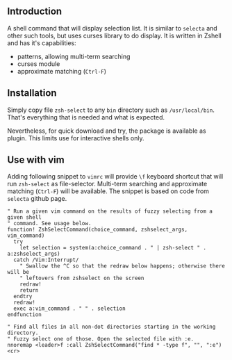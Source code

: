 ## Introduction

A shell command that will display selection list. It is similar to `selecta`
and other such tools, but uses curses library to do display. It is written in
Zshell and has it's capabilities:

- patterns, allowing multi-term searching
- curses module
- approximate matching (`Ctrl-F`)

## Installation

Simply copy file `zsh-select` to any `bin` directory such as `/usr/local/bin`.
That's everything that is needed and what is expected.

Nevertheless, for quick download and try, the package is available as plugin.
This limits use for interactive shells only.

## Use with vim

Adding following snippet to `vimrc` will provide `\f` keyboard shortcut that will
run `zsh-select` as file-selector. Multi-term searching and approximate matching
(`Ctrl-F`) will be available. The snippet is based on code from `selecta` github
page.

```vim
" Run a given vim command on the results of fuzzy selecting from a given shell
" command. See usage below.
function! ZshSelectCommand(choice_command, zshselect_args, vim_command)
  try
    let selection = system(a:choice_command . " | zsh-select " . a:zshselect_args)
  catch /Vim:Interrupt/
    " Swallow the ^C so that the redraw below happens; otherwise there will be
    " leftovers from zshselect on the screen
    redraw!
    return
  endtry
  redraw!
  exec a:vim_command . " " . selection
endfunction

" Find all files in all non-dot directories starting in the working directory.
" Fuzzy select one of those. Open the selected file with :e.
nnoremap <leader>f :call ZshSelectCommand("find * -type f", "", ":e")<cr>
```


